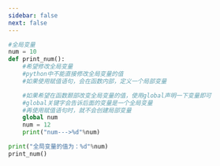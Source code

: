 ```yaml
---
sidebar: false
next: false
---
```

<BlogInfo/>






```python
#全局变量
num = 10
def print_num():
    #希望修改全局变量
    #python中不能直接修改全局变量的值
    #如果使用赋值语句，会在函数内部，定义一个局部变量

    #如果希望在函数颞部改变全局变量的值，使用global声明一下变量即可
    #global关键字会告诉后面的变量是一个全局变量
    #再使用赋值语句时，就不会创建局部变量
    global num
    num = 12
    print("num--->%d"%num)

print("全局变量的值为：%d"%num)
print_num()

```






<ActionBox />
        
<style>#top-box {margin-top:0.5rem!important;}</style>